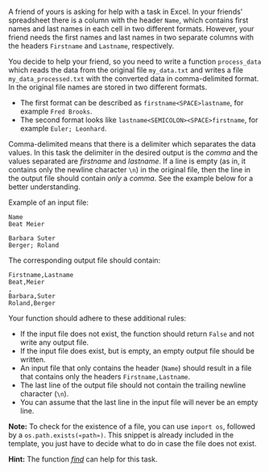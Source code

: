 A friend of yours is asking for help with a task in Excel. In your friends' spreadsheet
there is a column with the header `Name`, which contains first names and
last names in each cell in two different formats. However, your friend needs the
first names and last names in two separate columns with the headers `Firstname` and
`Lastname`, respectively.

You decide to help your friend, so you need to write a function `process_data`
which reads the data from the original file `my_data.txt` and writes a file
`my_data_processed.txt` with the converted data in
comma-delimited format. In the original file
names are stored in two different formats.
- The first format can be described as `firstname<SPACE>lastname`, for example `Fred Brooks`.
- The second format looks like `lastname<SEMICOLON><SPACE>firstname`, for example `Euler; Leonhard`.

Comma-delimited means that there is a delimiter which separates the data values.
In this task the delimiter in the desired output is the _comma_ and the values separated are _firstname_
and _lastname_. If a line is empty (as in, it contains only the newline character `\n`)
in the original file, then the line in the output file should contain *only* a _comma_.
See the example below for a better understanding.

Example of an input file:

    Name
    Beat Meier

    Barbara Suter
    Berger; Roland

The corresponding output file should contain:

    Firstname,Lastname
    Beat,Meier
    ,
    Barbara,Suter
    Roland,Berger

Your function should adhere to these additional rules:
- If the input file does not exist, the function should return `False` and not write any output file.
- If the input file does exist, but is empty, an empty output file should be written.
- An input file that only contains the header (`Name`) should result in a file that contains only the
headers `Firstname,Lastname`.
- The last line of the output file should not contain the trailing newline character (`\n`).
- You can assume that the last line in the input file will never be an empty line.


**Note:** To check for the existence of a file, you can use `import os`, followed
by a `os.path.exists(«path»)`. This snippet is already included in the template,
you just have to decide what to do in case the file does not exist.

**Hint:** The function [*find*][find] can help for this task.

[find]:https://docs.python.org/3/library/stdtypes.html#str.find

